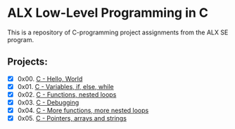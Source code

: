 # ALX Low-Level Programming in C
This is a repository of C-programming project assignments from the ALX SE program.

## Projects:
- [x] 0x00. [C - Hello, World](https://github.com/terrymk99/alx-low_level_programming/tree/master/0x00-hello_world)
- [x] 0x01. [C - Variables, if, else, while](https://github.com/terrymk99/alx-low_level_programming/tree/master/0x01-variables_if_else_while)
- [x] 0x02. [C - Functions, nested loops](https://github.com/terrymk99/alx-low_level_programming/tree/master/0x02-functions_nested_loops)
- [x] 0x03. [C - Debugging](https://github.com/terrymk99/alx-low_level_programming/tree/master/0x03-debugging)
- [x] 0x04. [C - More functions, more nested loops](https://github.com/terrymk99/alx-low_level_programming/tree/master/0x04-more_functions_nested_loops)
- [x] 0x05. [C - Pointers, arrays and strings]()

